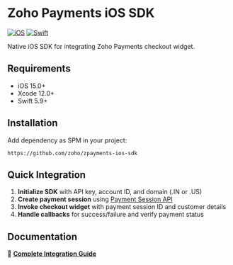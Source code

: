 # Zoho Payments iOS SDK

[![iOS](https://img.shields.io/badge/iOS-15.0%2B-blue.svg)](https://developer.apple.com/ios/)
[![Swift](https://img.shields.io/badge/Swift-5.9%2B-orange.svg)](https://swift.org/)

Native iOS SDK for integrating Zoho Payments checkout widget.

## Requirements

- iOS 15.0+
- Xcode 12.0+
- Swift 5.9+

## Installation

Add dependency as SPM in your project:
```
https://github.com/zoho/zpayments-ios-sdk
```

## Quick Integration

1. **Initialize SDK** with API key, account ID, and domain (.IN or .US)
2. **Create payment session** using [Payment Session API](https://www.zoho.com/in/payments/api/v1/payment-session/#create-payment-session)
3. **Invoke checkout widget** with payment session ID and customer details
4. **Handle callbacks** for success/failure and verify payment status

## Documentation

📖 **[Complete Integration Guide](https://www.zoho.com/in/payments/developerdocs/mobile-integration/)**
